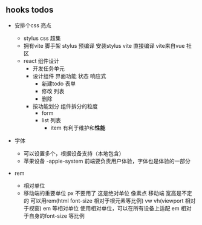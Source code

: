 ## hooks todos

- 安排个css 亮点
    - stylus 
       css 超集
    - 拥有vite 脚手架
        stylus 预编译 安装stylus vite 直接编译
        vite来自vue 社区
    - react 组件设计
       - 开发任务单元
       - 设计组件
           界面功能 状态 响应式
           - 新建todo 表单
           - 修改 列表 
           - 删除 
       - 按功能划分 组件拆分的粒度
           - form
           - list 列表
                - item 有利于维护和**性能** 

- 字体
    - 可以设置多个，根据设备支持（本地包含）
    - 苹果设备 -apple-system 前端要负责用户体验，字体也是体验的一部分
- rem
    - 相对单位
    - 移动端的重要单位 px 不要用了 这是绝对单位 像素点
        移动端 宽高是不定的 可以用rem(html font-size 相对于根元素等比例) vw vh(viewport 相对于视窗) em 等相对单位
        使用相对单位，可以在所有设备上适配
        em 相对于自身的font-size 等比例 
        
